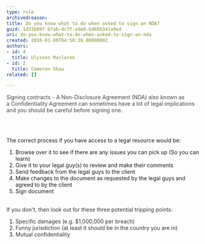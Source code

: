 ```yaml
---
type: rule
archivedreason: 
title: Do you know what to do when asked to sign an NDA?
guid: 1d33b09f-67ab-4c7f-a9e8-6d66b341a9ed
uri: do-you-know-what-to-do-when-asked-to-sign-an-nda
created: 2016-01-08T04:50:39.0000000Z
authors:
- id: 4
  title: Ulysses Maclaren
- id: 2
  title: Cameron Shaw
related: []

---
```



<p><span class="valid-text" style="color&#58;#444444;display&#58;inline;">Signing contracts -&#160;A&#160;Non-Disclosure Agreement (NDA) also known as a&#160;Confidentiality Agreement can sometimes have a lot of legal implications and you should be careful before signing one.</span></p>
<br><excerpt class='endintro'></excerpt><br>
<p>The correct process if you have access to a legal resource&#160;would be&#58;</p><ol><li><span style="line-height&#58;1.6;"> </span>Browse over it to see if there are any issues you&#160;can pick up (So you can learn)</li><li>Give it to your legal guy(s)&#160;to review and make their&#160;comments<br></li><li>Send feedback from the&#160;legal guys&#160;to the client<br></li><li>Make changes to the document as requested&#160;by the legal guys&#160;and agreed to by the&#160;client<br></li><li>Sign document<br></li></ol><div><font color="#333333"><br></font></div><div><font color="#333333">If you don't, then look out for these three potential tripping points&#58;</font></div><div><ol><li><font color="#333333">Specific damages (e.g. $1,000,000 per breach)</font></li><li><font color="#333333">Funny jurisdiction (at least it should be in the country you are in)</font></li><li><font color="#333333">Mutual confidentiality<br></font></li></ol></div>


